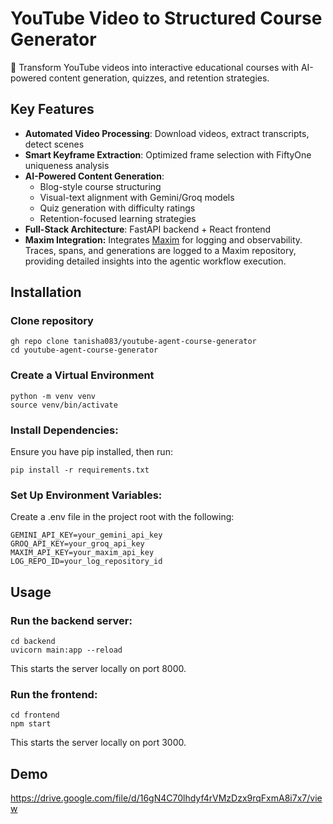 # YouTube Video to Structured Course Generator

🚀 Transform YouTube videos into interactive educational courses with AI-powered content generation, quizzes, and retention strategies.

## Key Features

- **Automated Video Processing**: Download videos, extract transcripts, detect scenes
- **Smart Keyframe Extraction**: Optimized frame selection with FiftyOne uniqueness analysis
- **AI-Powered Content Generation**:
  - Blog-style course structuring
  - Visual-text alignment with Gemini/Groq models
  - Quiz generation with difficulty ratings
  - Retention-focused learning strategies
- **Full-Stack Architecture**: FastAPI backend + React frontend
- **Maxim Integration:** Integrates [Maxim](https://www.getmaxim.ai/) for logging and observability. Traces, spans, and generations are logged to a Maxim repository, providing detailed insights into the agentic workflow execution.

## Installation
### Clone repository
```
gh repo clone tanisha083/youtube-agent-course-generator
cd youtube-agent-course-generator
```
### Create a Virtual Environment
```
python -m venv venv
source venv/bin/activate
```
### Install Dependencies:
Ensure you have pip installed, then run:
```
pip install -r requirements.txt
```
### Set Up Environment Variables:
Create a .env file in the project root with the following:
```
GEMINI_API_KEY=your_gemini_api_key
GROQ_API_KEY=your_groq_api_key
MAXIM_API_KEY=your_maxim_api_key
LOG_REPO_ID=your_log_repository_id
```
## Usage
### Run the backend server:
```
cd backend
uvicorn main:app --reload
```
This starts the server locally on port 8000.

### Run the frontend:
```
cd frontend
npm start
```
This starts the server locally on port 3000.

## Demo
https://drive.google.com/file/d/16gN4C70lhdyf4rVMzDzx9rqFxmA8i7x7/view

